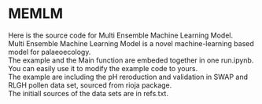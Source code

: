 # MEMLM
Here is the source code for Multi Ensemble Machine Learning Model.  
Multi Ensemble Machine Learning Model is a novel machine-learning based model for palaeoecology.  
The example and the Main function are embeded together in one run.ipynb. You can easily use it to modify the example code to yours.   
The example are including the pH reroduction and validation in SWAP and RLGH pollen data set, sourced from rioja package.   
The initiall sources of the data sets are in refs.txt.  
